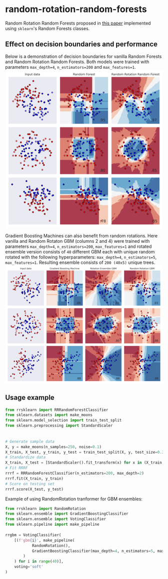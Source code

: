 # random-rotation-random-forests
Random Rotation Random Forests proposed in [this paper](https://jmlr.org/papers/volume17/blaser16a/blaser16a.pdf) implemented using ``sklearn``'s Random Forests classes.

## Effect on decision boundaries and performance
Below is a demonstration of decision boundaries for vanilla Random Forests and Random Rotation Random Forests. Both models were trained with parameters ``max_depth=4``, ``n_estimators=200`` and ``max_features=1``.
![forest comparison](pics/forests.png)

Gradient Boosting Machines can also benefit from random rotations. Here vanilla and Random Rotaton GBM (columns 2 and 4) were trained with parameters ``max_depth=4``, ``n_estimators=200``, ``max_features=1`` and rotated ensemble version consists of ``40`` different GBM each with unique random rotated with the following hyperparameters: ``max_depth=4``, ``n_estimators=5``, ``max_features=1``. Resulting ensemble consists of ``200 (40x5)`` unique trees.
![boostings comparison](pics/boostings.png)

## Usage example
 ``` python
from rrsklearn import RRRandomForestClassifier
from sklearn.datasets import make_moons
from sklearn.model_selection import train_test_split
from sklearn.preprocessing import StandardScaler


# Generate sample data
X, y = make_moons(n_samples=250, noise=0.1)
X_train, X_test, y_train, y_test = train_test_split(X, y, test_size=0.3)
# Standardize data
X_train, X_test = [StandardScaler().fit_transform(x) for x in (X_train, X_test)]
# Fit RRRF
rrrf = RRRandomForestClassifier(n_estimators=200, max_depth=2)
rrrf.fit(X_train, y_train)
# Score on testing set
rrrf.score(X_test, y_test)
 ```

Example of using RandomRotation tranformer for GBM ensembles:
``` python
from rrsklearn import RandomRotation
from sklearn.ensemble import GradientBoostingClassifier
from sklearn.ensemble import VotingClassifier
from sklearn.pipeline import make_pipeline

rrgbm = VotingClassifier(
    [(f'gbm{i}', make_pipeline(
            RandomRotation(),
            GradientBoostingClassifier(max_depth=4, n_estimators=5, max_features=1)
        )
    ) for i in range(40)], 
    voting='soft'
)
```

